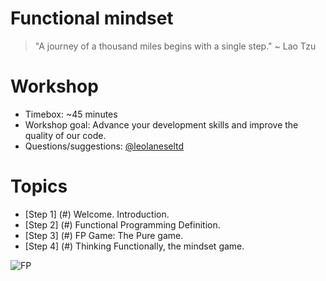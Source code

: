 
# Functional mindset

> "A journey of a thousand miles begins with a single step."
> ~ Lao Tzu

# Workshop
  * Timebox: ~45 minutes
  * Workshop goal: Advance your development skills and improve the quality of our code.
  * Questions/suggestions: [@leolaneseltd](https://twitter.com/leolaneseltd "@leolaneseltd")

# Topics
  * [Step 1] (#) Welcome. Introduction.
  * [Step 2] (#) Functional Programming Definition.
  * [Step 3] (#) FP Game: The Pure game.
  * [Step 4] (#) Thinking Functionally, the mindset game. 
  
![FP](https://raw.githubusercontent.com/leolanese/FP/master/FP.png)
